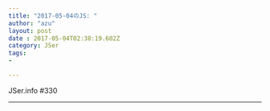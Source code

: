 ```yaml
---
title: "2017-05-04のJS: "
author: "azu"
layout: post
date : 2017-05-04T02:38:19.602Z
category: JSer
tags:
-

---
```


JSer.info #330

----

